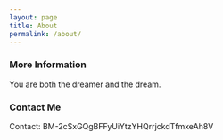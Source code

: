 ```yaml
---
layout: page
title: About
permalink: /about/
---
```


### More Information

You are both the dreamer and the dream.

### Contact Me

Contact: BM-2cSxGQgBFFyUiYtzYHQrrjckdTfmxeAh8V
